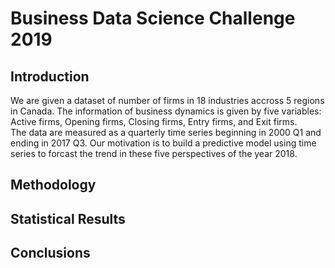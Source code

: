 # Business Data Science Challenge 2019

## Introduction

We are given a dataset of number of firms in 18 industries accross 5 regions in Canada. The information of business dynamics is given by five variables: Active firms, Opening firms, Closing firms, Entry firms, and Exit firms. 
The data are measured as a quarterly time series beginning in 2000 Q1 and ending in 2017 Q3. Our motivation is to build a predictive model using time series to forcast the trend in these five perspectives of the year 2018.

## Methodology

## Statistical Results

## Conclusions

